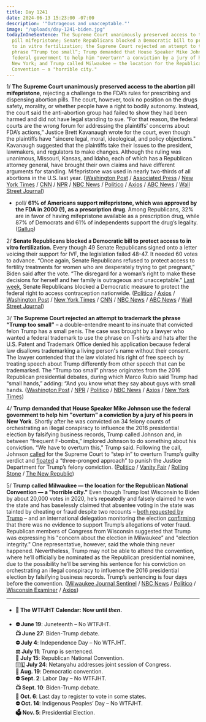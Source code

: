```yaml
---
title: Day 1241
date: 2024-06-13 15:23:00 -07:00
description: '"Outrageous and unacceptable."'
image: "/uploads/day-1241-biden.jpg"
todayInOneSentence: The Supreme Court unanimously preserved access to the abortion
  pill mifepristone; Senate Republicans blocked a Democratic bill to protect access
  to in vitro fertilization; the Supreme Court rejected an attempt to trademark the
  phrase “Trump too small”; Trump demanded that House Speaker Mike Johnson use the
  federal government to help him "overturn" a conviction by a jury of his peers in
  New York; and Trump called Milwaukee — the location for the Republican National
  Convention — a "horrible city."
---
```


1/ **The Supreme Court unanimously preserved access to the abortion pill mifepristone**, rejecting a challenge to the FDA’s rules for prescribing and dispensing abortion pills. The court, however, took no position on the drugs safety, morality, or whether people have a right to bodily autonomy. Instead, the court said the anti-abortion group had failed to show they had been harmed and did not have legal standing to sue. "For that reason, the federal courts are the wrong forum for addressing the plaintiffs’ concerns about FDA’s actions,” Justice Brett Kavanaugh wrote for the court, even though the plaintiffs have "sincere legal, moral, ideological, and policy objections." Kavanaugh suggested that the plaintiffs take their issues to the president, lawmakers, and regulators to make changes. Although the ruling was unanimous, Missouri, Kansas, and Idaho, each of which has a Republican attorney general, have brought their own claims and have different arguments for standing. Mifepristone was used in nearly two-thirds of all abortions in the U.S. last year. ([Washington Post](https://www.washingtonpost.com/politics/2024/06/13/supreme-court-abortion-pill-ruling-mifepristone/) / [Associated Press](https://apnews.com/article/supreme-court-abortion-mifepristone-fda-4073b9a7b1cbb1c3641025290c22be2a) / [New York Times](https://www.nytimes.com/2024/06/13/us/politics/abortion-pill-standing.html) / [CNN](https://www.cnn.com/politics/live-news/supreme-court-abortion-pill-decision-06-13-24/index.html) / [NPR](https://www.npr.org/2024/06/05/nx-s1-4994407/supreme-court-mifepristone) / [NBC News](https://www.nbcnews.com/politics/supreme-court/supreme-court-rejects-bid-restrict-access-abortion-pill-rcna151308) / [Politico](https://www.politico.com/news/2024/06/13/supreme-court-wont-restrict-access-to-abortion-pill-00163149) / [Axios](https://www.axios.com/2024/06/13/supreme-court-abortion-pill-case-decision) / [ABC News](https://abcnews.go.com/Politics/biden-fight-reproductive-freedom-continues-despite-scotus-mifepristone/story?id=111094353) / [Wall Street Journal](https://www.wsj.com/us-news/law/supreme-court-abortion-pill-mifepristone-f78f3320?mod=hp_lead_pos1))

* poll/ **61% of Americans support mifepristone, which was approved by the FDA in 2000 (!), as a prescription drug**. Among Republicans, 32% are in favor of having mifepristone available as a prescription drug, while 87% of Democrats and 61% of independents support the drug’s legality. ([Gallup](https://news.gallup.com/poll/645836/record-share-electorate-pro-choice-voting.aspx))

2/ **Senate Republicans blocked a Democratic bill to protect access to in vitro fertilization.** Every though 49 Senate Republicans signed onto a letter voicing their support for IVF, the legislation failed 48-47. It needed 60 votes to advance. “Once again, Senate Republicans refused to protect access to fertility treatments for women who are desperately trying to get pregnant,” Biden said after the vote. “The disregard for a woman’s right to make these decisions for herself and her family is outrageous and unacceptable.” [Last week](https://whatthefuckjusthappenedtoday.com/2024/06/05/day-1233/#5-senate-republicans-blocked-a-democ), Senate Republicans blocked a Democratic measure to protect the federal right to access contraception nationwide. ([Politico](https://www.politico.com/live-updates/2024/06/13/congress/gop-blocks-ivf-bill-00163214) / [Axios](https://www.axios.com/2024/06/13/senate-republicans-block-ivf-protections-bill) / [Washington Post](https://www.washingtonpost.com/politics/2024/06/13/senate-in-vitro-fertilization-vote/) / [New York Times](https://www.nytimes.com/2024/06/13/us/politics/ivf-access-bill-republicans.html) / [CNN](https://www.cnn.com/2024/06/13/politics/senate-ivf-bill-vote/index.html) / [NBC News](https://www.nbcnews.com/politics/congress/senate-republicans-block-democratic-bill-protect-ivf-nationwide-rcna156416) / [ABC News](https://abcnews.go.com/Politics/senate-vote-ivf-protections-democrats-republicans-spar-election/story?id=111093914) / [Wall Street Journal](https://www.wsj.com/politics/policy/ivf-vote-in-senate-raises-heat-on-republicans-9502d2a7?mod=hp_lead_pos2))

3/ **The Supreme Court rejected an attempt to trademark the phrase “Trump too small”** – a double-entendre meant to insinuate that convicted felon Trump has a small penis. The case was brought by a lawyer who wanted a federal trademark to use the phrase on T-shirts and hats after the U.S. Patent and Trademark Office denied his application because federal law disallows trademarking a living person's name without their consent. The lawyer contended that the law violated his right of free speech by treating speech about Trump differently from other speech that can be trademarked. The “Trump too small” phrase originates from the 2016 Republican presidential debates, during which Marco Rubio said Trump had “small hands,” adding: “And you know what they say about guys with small hands. ([Washington Post](https://www.washingtonpost.com/politics/2024/06/13/supreme-court-trump-too-small/) / [NPR](https://www.npr.org/2024/06/13/g-s1-2532/supreme-court-trump-t-shirts) / [Politico](https://www.politico.com/news/2024/06/13/supreme-court-trump-too-small-trademark-00163215) / [NBC News](https://www.nbcnews.com/politics/supreme-court/supreme-court-blocks-trump-small-trademark-gambit-rcna137779) / [Axios](https://www.axios.com/2024/06/13/supreme-court-rejects-trump-too-small-trademark) / [New York Times](https://www.nytimes.com/2024/06/13/us/politics/supreme-court-trump-trademark.html))

4/ **Trump demanded that House Speaker Mike Johnson use the federal government to help him "overturn" a conviction by a jury of his peers in New York**. Shortly after he was convicted on 34 felony counts of orchestrating an illegal conspiracy to influence the 2016 presidential election by falsifying business records, Trump called Johnson and, in between “frequent F-bombs,” implored Johnson to do something about his conviction.  “We have to overturn this," Trump said. Following the call, Johnson [called](https://whatthefuckjusthappenedtoday.com/2024/06/03/day-1231/#house-speaker-mike-johnson-called-fo) for the Supreme Court to “step in” to overturn Trump’s guilty verdict and [floated](https://whatthefuckjusthappenedtoday.com/2024/06/04/day-1232/#2-speaker-mike-johnson-floated-a-%E2%80%9Cth) a “three-pronged approach” to punish the Justice Department for Trump’s felony conviction. ([Politico](https://www.politico.com/news/2024/06/13/donald-trump-conviction-mike-johnson-00163128) / [Vanity Fair](https://www.vanityfair.com/news/story/report-trump-demanded-mike-johnson-use-the-federal-government-to-overturn-his-conviction-and-johnsons-response-was-basically-im-on-it-boss) / [Rolling Stone](https://www.rollingstone.com/politics/politics-news/trump-demanded-mike-johnson-overturn-conviction-1235039437/) / [The New Republic](https://newrepublic.com/post/182669/trump-hush-money-conviction-mike-johnson-desperate))

5/ **Trump called Milwaukee — the location for the Republican National Convention — a "horrible city."** Even though Trump lost Wisconsin to Biden by about 20,000 votes in 2020, he’s repeatedly and falsely claimed he won the state and has baselessly claimed that absentee voting in the state was tainted by cheating or fraud despite two recounts – [both requested by Trump](https://whatthefuckjusthappenedtoday.com/2020/11/30/day-1411/#5-two-recounts-in-wisconsin-%E2%80%93-reques) – and an international delegation monitoring the election [confirming](https://whatthefuckjusthappenedtoday.com/2020/11/05/day-1386/#8-an-international-delegation-monito) that there was no evidence to support Trump’s allegations of voter fraud. Republican members of Congress from Wisconsin suggested that Trump was expressing his "concern about the election in Milwaukee” and "election integrity." One representative, however, said the whole thing never happened. Nevertheless, Trump may not be able to attend the convention, where he’ll officially be nominated as the Republican presidential nominee, due to the possibility he’ll be serving his sentence for his conviction on orchestrating an illegal conspiracy to influence the 2016 presidential election by falsifying business records. Trump’s sentencing is four days before the convention. ([Milwaukee Journal Sentinel](https://www.jsonline.com/story/news/politics/2024/06/13/trump-calls-milwaukee-host-for-the-2024-rnc-a-horrible-city/74083831007/) / [NBC News](https://www.nbcnews.com/politics/2024-election/republican-national-committee-convention-trump-may-not-attend-rcna156838) / [Politico](https://www.politico.com/news/2024/06/13/trump-milwaukee-horrible-wisconsin-democrats-00163243) / [Wisconsin Examiner](https://wisconsinexaminer.com/briefs/trump-tells-house-republicans-milwaukee-is-a-horrible-city/) / [Axios](https://www.axios.com/2024/06/13/trump-milwaukee-rnc-horrible-city))

---

* #### 📅 The WTFJHT Calendar: Now until *then*.

* **⛔️ June 19**: Juneteenth – No WTFJHT. \
  **📺 June 27**: Biden-Trump debate.\
  **⛔️ July 4**: Independence Day – No WTFJHT. \
  **⚖️ July 11**: Trump is sentenced.\
  **🐘 July 15**: Republican National Convention.\
  **🇮🇱 July 24**: Netanyahu addresses joint session of Congress.\
  **🫏 Aug. 19**: Democratic convention.\
  **⛔️ Sept. 2**: Labor Day – No WTFJHT. \
  **📺 Sept. 10**: Biden-Trump debate.\
  **📆 Oct. 6**: Last day to register to vote in some states. \
  **⛔️ Oct. 14**: Indigenous Peoples’ Day – No WTFJHT. \
  **🗳️ Nov. 5**: Presidential Election.